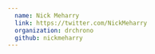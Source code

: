 ```yaml
---
  name: Nick Meharry
  link: https://twitter.com/NickMeharry
  organization: drchrono
  github: nickmeharry
---
```

